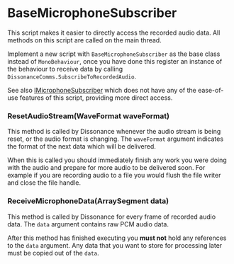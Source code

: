 # BaseMicrophoneSubscriber

This script makes it easier to directly access the recorded audio data. All methods on this script are called on the main thread.

Implement a new script with `BaseMicrophoneSubscriber` as the base class instead of `MonoBehaviour`, once you have done this register an instance of the behaviour to receive data by calling `DissonanceComms.SubscribeToRecordedAudio`.

See also [IMicrophoneSubscriber](IMicrophoneSubscriber.md) which does not have any of the ease-of-use features of this script, providing more direct access.

### ResetAudioStream(WaveFormat waveFormat)

This method is called by Dissonance whenever the audio stream is being reset, or the audio format is changing. The `waveFormat` argument indicates the format of the next data which will be delivered.

When this is called you should immediately finish any work you were doing with the audio and prepare for more audio to be delivered soon. For example if you are recording audio to a file you would flush the file writer and close the file handle.

### ReceiveMicrophoneData(ArraySegment<float> data)

This method is called by Dissonance for every frame of recorded audio data. The `data` argument contains raw PCM audio data.

After this method has finished executing you **must not** hold any references to the `data` argument. Any data that you want to store for processing later must be copied out of the `data`.